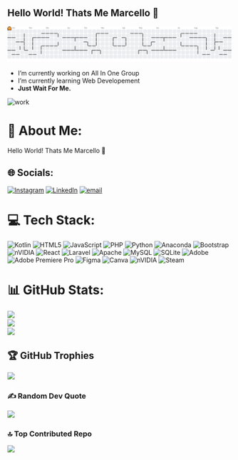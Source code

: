 ## Hello World! Thats Me Marcello 👋
<picture>
  <source media="(prefers-color-scheme: dark)" srcset="https://raw.githubusercontent.com/MarcelloYasta/MarcelloYasta/output/pacman-contribution-graph-dark.svg">
  <source media="(prefers-color-scheme: light)" srcset="https://raw.githubusercontent.com/MarcelloYasta/MarcelloYasta/output/pacman-contribution-graph.svg">
  <img alt="pacman contribution graph" src="https://raw.githubusercontent.com/MarcelloYasta/MarcelloYasta/output/pacman-contribution-graph.svg">
</picture>

- I’m currently working on All In One Group
- I’m currently learning Web Developement
- **Just Wait For Me.**

![work](https://media4.giphy.com/media/v1.Y2lkPTc5MGI3NjExcmlqbmV1dml4N2czNDkyc2VkY3R1ejl5aTc3MHlzcHBiZjB0YzJhbSZlcD12MV9pbnRlcm5hbF9naWZfYnlfaWQmY3Q9Zw/NuxRC8DAnC62qWySWz/giphy.gif)

# 💫 About Me:
Hello World! Thats Me Marcello 👋


## 🌐 Socials:
[![Instagram](https://img.shields.io/badge/Instagram-%23E4405F.svg?logo=Instagram&logoColor=white)](https://instagram.com/Marcelloyastaa) 
[![LinkedIn](https://img.shields.io/badge/LinkedIn-%230077B5.svg?logo=linkedin&logoColor=white)](www.linkedin.com/in/marcello-yasta-alhuda-217564291)
[![email](https://img.shields.io/badge/Email-D14836?logo=gmail&logoColor=white)](mailto:marcelloyasta15@gmail.com) 

# 💻 Tech Stack:
![Kotlin](https://img.shields.io/badge/kotlin-%237F52FF.svg?style=for-the-badge&logo=kotlin&logoColor=white) ![HTML5](https://img.shields.io/badge/html5-%23E34F26.svg?style=for-the-badge&logo=html5&logoColor=white) ![JavaScript](https://img.shields.io/badge/javascript-%23323330.svg?style=for-the-badge&logo=javascript&logoColor=%23F7DF1E) ![PHP](https://img.shields.io/badge/php-%23777BB4.svg?style=for-the-badge&logo=php&logoColor=white) ![Python](https://img.shields.io/badge/python-3670A0?style=for-the-badge&logo=python&logoColor=ffdd54) ![Anaconda](https://img.shields.io/badge/Anaconda-%2344A833.svg?style=for-the-badge&logo=anaconda&logoColor=white) ![Bootstrap](https://img.shields.io/badge/bootstrap-%238511FA.svg?style=for-the-badge&logo=bootstrap&logoColor=white) ![nVIDIA](https://img.shields.io/badge/cuda-000000.svg?style=for-the-badge&logo=nVIDIA&logoColor=green) ![React](https://img.shields.io/badge/react-%2320232a.svg?style=for-the-badge&logo=react&logoColor=%2361DAFB) ![Laravel](https://img.shields.io/badge/laravel-%23FF2D20.svg?style=for-the-badge&logo=laravel&logoColor=white) ![Apache](https://img.shields.io/badge/apache-%23D42029.svg?style=for-the-badge&logo=apache&logoColor=white) ![MySQL](https://img.shields.io/badge/mysql-4479A1.svg?style=for-the-badge&logo=mysql&logoColor=white) ![SQLite](https://img.shields.io/badge/sqlite-%2307405e.svg?style=for-the-badge&logo=sqlite&logoColor=white) ![Adobe](https://img.shields.io/badge/adobe-%23FF0000.svg?style=for-the-badge&logo=adobe&logoColor=white) ![Adobe Premiere Pro](https://img.shields.io/badge/Adobe%20Premiere%20Pro-9999FF.svg?style=for-the-badge&logo=Adobe%20Premiere%20Pro&logoColor=white) ![Figma](https://img.shields.io/badge/figma-%23F24E1E.svg?style=for-the-badge&logo=figma&logoColor=white) ![Canva](https://img.shields.io/badge/Canva-%2300C4CC.svg?style=for-the-badge&logo=Canva&logoColor=white) ![nVIDIA](https://img.shields.io/badge/nVIDIA-%2376B900.svg?style=for-the-badge&logo=nVIDIA&logoColor=white) ![Steam](https://img.shields.io/badge/steam-%23000000.svg?style=for-the-badge&logo=steam&logoColor=white)
# 📊 GitHub Stats:
![](https://github-readme-stats.vercel.app/api?username=MarcelloYasta&theme=dark&hide_border=false&include_all_commits=true&count_private=false)<br/>
![](https://nirzak-streak-stats.vercel.app/?user=MarcelloYasta&theme=dark&hide_border=false)<br/>
![](https://github-readme-stats.vercel.app/api/top-langs/?username=MarcelloYasta&theme=dark&hide_border=false&include_all_commits=true&count_private=false&layout=compact)

## 🏆 GitHub Trophies
![](https://github-profile-trophy.vercel.app/?username=MarcelloYasta&theme=radical&no-frame=false&no-bg=true&margin-w=4)

### ✍️ Random Dev Quote
![](https://quotes-github-readme.vercel.app/api?type=horizontal&theme=radical)

### 🔝 Top Contributed Repo
![](https://github-contributor-stats.vercel.app/api?username=MarcelloYasta&limit=5&theme=dark&combine_all_yearly_contributions=true)

<!-- Proudly created with GPRM ( https://gprm.itsvg.in ) -->